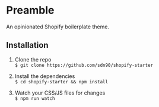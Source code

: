 # Preamble
An opinionated Shopify boilerplate theme.
 
## Installation
1. Clone the repo  
`$ git clone https://github.com/sdn90/shopify-starter`

2. Install the dependencies  
`$ cd shopify-starter && npm install`

3. Watch your CSS/JS files for changes  
`$ npm run watch`